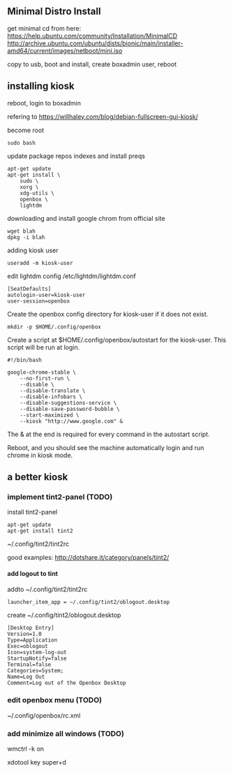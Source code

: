 ## Minimal Distro Install

get minimal cd from here: https://help.ubuntu.com/community/Installation/MinimalCD
http://archive.ubuntu.com/ubuntu/dists/bionic/main/installer-amd64/current/images/netboot/mini.iso

copy to usb, boot and install, create boxadmin user, reboot

## installing kiosk

reboot, login to boxadmin

refering to https://willhaley.com/blog/debian-fullscreen-gui-kiosk/

become root
```
sudo bash
```

update package repos indexes and install preqs
```
apt-get update
apt-get install \
    sudo \
    xorg \
    xdg-utils \
    openbox \
    lightdm
```

downloading and install google chrom from official site
```
wget blah
dpkg -i blah
```

adding kiosk user
```
useradd -m kiosk-user
```

edit lightdm config /etc/lightdm/lightdm.conf
```
[SeatDefaults]
autologin-user=kiosk-user
user-session=openbox
```

Create the openbox config directory for kiosk-user if it does not exist.
```
mkdir -p $HOME/.config/openbox
```

Create a script at $HOME/.config/openbox/autostart for the kiosk-user. This script will be run at login.
```
#!/bin/bash

google-chrome-stable \
    --no-first-run \
    --disable \
    --disable-translate \
    --disable-infobars \
    --disable-suggestions-service \
    --disable-save-password-bubble \
    --start-maximized \
    --kiosk "http://www.google.com" &
```

The & at the end is required for every command in the autostart script.

Reboot, and you should see the machine automatically login and run chrome in kiosk mode.

## a better kiosk

### implement tint2-panel (TODO)

install tint2-panel
```
apt-get update
apt-get install tint2
```

~/.config/tint2/tint2rc

good examples: http://dotshare.it/category/panels/tint2/

#### add logout to tint

addto ~/.config/tint2/tint2rc
```
launcher_item_app = ~/.config/tint2/oblogout.desktop
```

create ~/.config/tint2/oblogout.desktop
```
[Desktop Entry]
Version=1.0
Type=Application
Exec=oblogout
Icon=system-log-out
StartupNotify=false
Terminal=false
Categories=System;
Name=Log Out
Comment=Log out of the Openbox Desktop
```

### edit openbox menu (TODO)

~/.config/openbox/rc.xml

### add minimize all windows (TODO)

wmctrl -k on

xdotool key super+d
